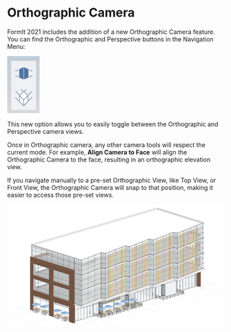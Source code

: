 # Orthographic Camera

FormIt 2021 includes the addition of a new Orthographic Camera feature. You can find the Orthographic and Perspective buttons in the Navigation Menu:

![Orthographic \(bottom\) and Perspective \(top\) camera view buttons ](../.gitbook/assets/screen-shot-2020-04-07-at-2.12.52-pm.png)

This new option allows you to easily toggle between the Orthographic and Perspective camera views. 

Once in Orthographic camera, any other camera tools will respect the current mode. For example, **Align Camera to Face** will align the Orthographic Camera to the face, resulting in an orthographic elevation view.

If you navigate manually to a pre-set Orthographic View, like Top View, or Front View, the Orthographic Camera will snap to that position,  making it easier to access those pre-set views.

![Orthographic Camera View](../.gitbook/assets/ortho_building.png)


